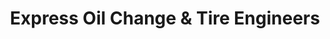 ---
title: "Express Oil Change & Tire Engineers"
url: /huntsville/express-oil-change-and-tire-engineers-north-memorial-parkway/
shop: tyres
---
